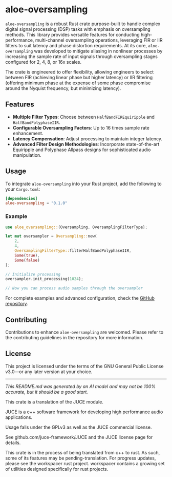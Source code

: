 # aloe-oversampling

`aloe-oversampling` is a robust Rust crate purpose-built to handle complex digital signal processing (DSP) tasks with emphasis on oversampling methods. This library provides versatile features for conducting high-performance, multi-channel oversampling operations, leveraging FIR or IIR filters to suit latency and phase distortion requirements. At its core, `aloe-oversampling` was developed to mitigate aliasing in nonlinear processes by increasing the sample rate of input signals through oversampling stages configured for 2, 4, 8, or 16x scales. 

The crate is engineered to offer flexibility, allowing engineers to select between FIR (achieving linear phase but higher latency) or IIR filtering (offering minimum phase at the expense of some phase compromise around the Nyquist frequency, but minimizing latency). 

## Features

- **Multiple Filter Types**: Choose between `HalfBandFIREquiripple` and `HalfBandPolyphaseIIR`. 
- **Configurable Oversampling Factors**: Up to 16 times sample rate enhancement.
- **Latency Compensation**: Adjust processing to maintain integer latency.
- **Advanced Filter Design Methodologies**: Incorporate state-of-the-art Equiripple and Polyphase Allpass designs for sophisticated audio manipulation.

## Usage

To integrate `aloe-oversampling` into your Rust project, add the following to your `Cargo.toml`:

```toml
[dependencies]
aloe-oversampling = "0.1.0"
```

### Example

```rust
use aloe_oversampling::{Oversampling, OversamplingFilterType};

let mut oversampler = Oversampling::new(
    2, 
    4, 
    OversamplingFilterType::filterHalfBandPolyphaseIIR, 
    Some(true), 
    Some(false)
);

// Initialize processing
oversampler.init_processing(1024);

// Now you can process audio samples through the oversampler
```
For complete examples and advanced configuration, check the [GitHub repository](https://github.com/klebs6/aloe-rs).

## Contributing

Contributions to enhance `aloe-oversampling` are welcomed. Please refer to the contributing guidelines in the repository for more information.

## License

This project is licensed under the terms of the GNU General Public License v3.0—or any later version at your choice.

---

*This README.md was generated by an AI model and may not be 100% accurate, but it should be a good start.*

This crate is a translation of the JUCE module.

JUCE is a c++ software framework for developing high performance audio applications.

Usage falls under the GPLv3 as well as the JUCE commercial license.

See github.com/juce-framework/JUCE and the JUCE license page for details.

This crate is in the process of being translated from c++ to rust. As such, some of its features may be pending-translation. For progress updates, please see the workspacer rust project. workspacer contains a growing set of utilities designed specifically for rust projects.
